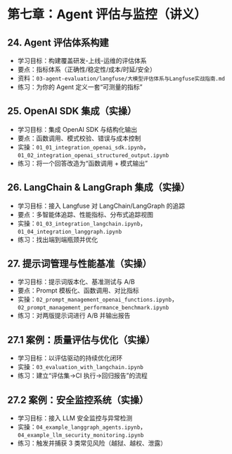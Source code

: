 # 第七章：Agent 评估与监控（讲义）

## 24. Agent 评估体系构建
- 学习目标：构建覆盖研发-上线-运维的评估体系
- 要点：指标体系（正确性/稳定性/成本/时延/安全）
- 资料：`03-agent-evaluation/langfuse/大模型评估体系与Langfuse实战指南.md`
- 练习：为你的 Agent 定义一套“可测量的指标”

## 25. OpenAI SDK 集成（实操）
- 学习目标：集成 OpenAI SDK 与结构化输出
- 要点：函数调用、模式校验、错误与成本控制
- 实操：`01_01_integration_openai_sdk.ipynb`，`01_02_integration_openai_structured_output.ipynb`
- 练习：将一个回答改造为“函数调用 + 模式输出”

## 26. LangChain & LangGraph 集成（实操）
- 学习目标：接入 Langfuse 对 LangChain/LangGraph 的追踪
- 要点：多智能体追踪、性能指标、分布式追踪视图
- 实操：`01_03_integration_langchain.ipynb`，`01_04_integration_langgraph.ipynb`
- 练习：找出端到端瓶颈并优化

## 27. 提示词管理与性能基准（实操）
- 学习目标：提示词版本化、基准测试与 A/B
- 要点：Prompt 模板化、函数调用、对比指标
- 实操：`02_prompt_management_openai_functions.ipynb`，`02_prompt_management_performance_benchmark.ipynb`
- 练习：对两版提示词进行 A/B 并输出报告

## 27.1 案例：质量评估与优化（实操）
- 学习目标：以评估驱动的持续优化闭环
- 实操：`03_evaluation_with_langchain.ipynb`
- 练习：建立“评估集→CI 执行→回归报告”的流程

## 27.2 案例：安全监控系统（实操）
- 学习目标：接入 LLM 安全监控与异常检测
- 实操：`04_example_langgraph_agents.ipynb`，`04_example_llm_security_monitoring.ipynb`
- 练习：触发并捕获 3 类常见风险（越狱、越权、泄露）

